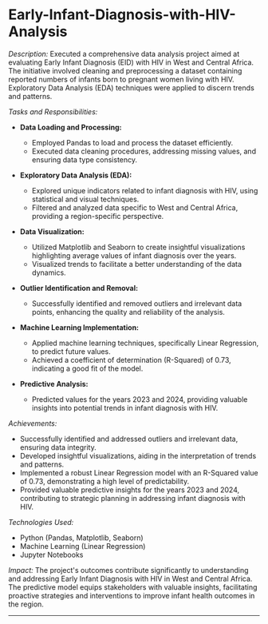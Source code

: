 # Early-Infant-Diagnosis-with-HIV-Analysis

*Description:*
Executed a comprehensive data analysis project aimed at evaluating Early Infant Diagnosis (EID) with HIV in West and Central Africa. The initiative involved cleaning and preprocessing a dataset containing reported numbers of infants born to pregnant women living with HIV. Exploratory Data Analysis (EDA) techniques were applied to discern trends and patterns.

*Tasks and Responsibilities:*
- **Data Loading and Processing:**
  - Employed Pandas to load and process the dataset efficiently.
  - Executed data cleaning procedures, addressing missing values, and ensuring data type consistency.

- **Exploratory Data Analysis (EDA):**
  - Explored unique indicators related to infant diagnosis with HIV, using statistical and visual techniques.
  - Filtered and analyzed data specific to West and Central Africa, providing a region-specific perspective.

- **Data Visualization:**
  - Utilized Matplotlib and Seaborn to create insightful visualizations highlighting average values of infant diagnosis over the years.
  - Visualized trends to facilitate a better understanding of the data dynamics.

- **Outlier Identification and Removal:**
  - Successfully identified and removed outliers and irrelevant data points, enhancing the quality and reliability of the analysis.

- **Machine Learning Implementation:**
  - Applied machine learning techniques, specifically Linear Regression, to predict future values.
  - Achieved a coefficient of determination (R-Squared) of 0.73, indicating a good fit of the model.

- **Predictive Analysis:**
  - Predicted values for the years 2023 and 2024, providing valuable insights into potential trends in infant diagnosis with HIV.

*Achievements:*
- Successfully identified and addressed outliers and irrelevant data, ensuring data integrity.
- Developed insightful visualizations, aiding in the interpretation of trends and patterns.
- Implemented a robust Linear Regression model with an R-Squared value of 0.73, demonstrating a high level of predictability.
- Provided valuable predictive insights for the years 2023 and 2024, contributing to strategic planning in addressing infant diagnosis with HIV.

*Technologies Used:*
- Python (Pandas, Matplotlib, Seaborn)
- Machine Learning (Linear Regression)
- Jupyter Notebooks

*Impact:*
The project's outcomes contribute significantly to understanding and addressing Early Infant Diagnosis with HIV in West and Central Africa. The predictive model equips stakeholders with valuable insights, facilitating proactive strategies and interventions to improve infant health outcomes in the region.

---

